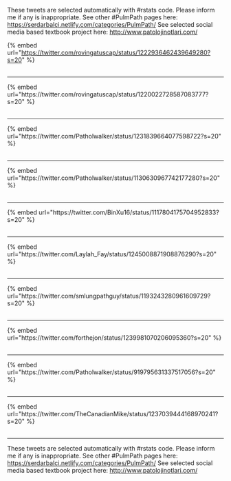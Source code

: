 

These tweets are selected automatically with #rstats code. Please inform me if any is inappropriate.
See other #PulmPath pages here: https://serdarbalci.netlify.com/categories/PulmPath/ 
See selected social media based textbook project here: http://www.patolojinotlari.com/

{% embed url="https://twitter.com/rovingatuscap/status/1222936462439649280?s=20" %}<br>
<br>
<hr>
{% embed url="https://twitter.com/rovingatuscap/status/1220022728587083777?s=20" %}<br>
<br>
<hr>
{% embed url="https://twitter.com/Patholwalker/status/1231839664077598722?s=20" %}<br>
<br>
<hr>
{% embed url="https://twitter.com/Patholwalker/status/1130630967742177280?s=20" %}<br>
<br>
<hr>
{% embed url="https://twitter.com/BinXu16/status/1117804175704952833?s=20" %}<br>
<br>
<hr>
{% embed url="https://twitter.com/Laylah_Fay/status/1245008871908876290?s=20" %}<br>
<br>
<hr>
{% embed url="https://twitter.com/smlungpathguy/status/1193243280961609729?s=20" %}<br>
<br>
<hr>
{% embed url="https://twitter.com/forthejon/status/1239981070206095360?s=20" %}<br>
<br>
<hr>
{% embed url="https://twitter.com/Patholwalker/status/919795631337517056?s=20" %}<br>
<br>
<hr>
{% embed url="https://twitter.com/TheCanadianMike/status/1237039444168970241?s=20" %}<br>
<br>
<hr>


These tweets are selected automatically with #rstats code. Please inform me if any is inappropriate.
See other #PulmPath pages here: https://serdarbalci.netlify.com/categories/PulmPath/ 
See selected social media based textbook project here: http://www.patolojinotlari.com/
